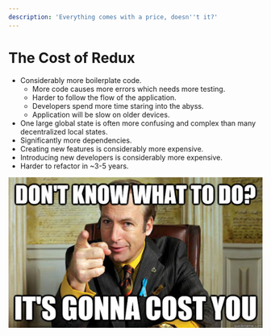 ```yaml
---
description: 'Everything comes with a price, doesn''t it?'
---
```


# The Cost of Redux

* Considerably more boilerplate code.
  * More code causes more errors which needs more testing.
  * Harder to follow the flow of the application.
  * Developers spend more time staring into the abyss.
  * Application will be slow on older devices.
* One large global state is often more confusing and complex than many decentralized local states.
* Significantly more dependencies.
* Creating new features is considerably more expensive.
* Introducing new developers is considerably more expensive.
* Harder to refactor in ~3-5 years.

![](.gitbook/assets/image.png)



